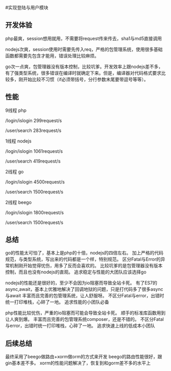 #实现登陆与用户模块

## 开发体验
php最爽，session想用就用，不需要将request传来传去，sha1与md5直接调用

nodejs次爽，session使用时需要先传入req，严格的包管理系统，使用很多基础函数都需要先包含才能用，错误处理比较麻烦。

go次一点爽，包管理器没有版本控制，比较坑爹。开发效率上跟nodejs差不多，有了强类型系统，很多错误在编译时就确定下来。但是，编译器对代码格式要求比较多，刚开始比较不习惯（if必须带括号，分行参数末尾要带逗号等等）。

## 性能
9线程 php

/login/islogin 299request/s

/user/search 283request/s

1线程 nodejs

/login/islogin 1061request/s

/user/search 419request/s

2线程 go

/login/islogin 4500request/s

/user/search 1500request/s

2线程 beego

/login/islogin 1800request/s

/user/search 1500request/s

## 总结
go的性能太可怕了，基本上是php的十倍，nodejs的四倍左右。
加上严格的代码规范，与类型系统，写出来的代码都是一个样，特别规范。
区分Fatal与Error的异常机制刚开始觉得忧伤，用多了反而会喜欢的。
比较坑爹的是包管理器没有版本控制，而且也没有nodejs的直观。
追求稳定与性能的大团队应该选择go

nodejs的性能还是很好的，至少不会因为io阻塞而导致全站卡死。
有了ES7的async,await，基本上优雅地解决了回调地狱的问题，只是打代码多了很多async与await
丰富而且完善的包管理系统，让人舒服呀。
不区分Fatal与error，出错时统一打印堆栈，心碎了一地。
追求性能的小团队必备

php性能比较忧伤，严重的io阻塞而可能会导致全站卡死。
顺手的标准库函数用到让人爽到爆。
丰富而且完善的包管理系统composer，还是不错的。
不区分Fatal与error，出错时统一打印堆栈，心碎了一地。
追求快速上线的低成本小团队

## 后续总结
最终采用了beego做路由+xorm做orm的方式来开发
beego的路由性能很好，跟gin基本差不多。
xorm的性能问题解决了，恢复到和gorm差不多的水平上

